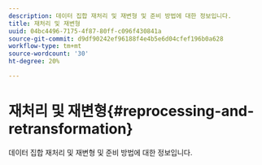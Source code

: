 ```yaml
---
description: 데이터 집합 재처리 및 재변형 및 준비 방법에 대한 정보입니다.
title: 재처리 및 재변형
uuid: 04bc4496-7175-4f87-80ff-c096f430841a
source-git-commit: d9df90242ef96188f4e4b5e6d04cfef196b0a628
workflow-type: tm+mt
source-wordcount: '30'
ht-degree: 20%

---
```



# 재처리 및 재변형{#reprocessing-and-retransformation}

데이터 집합 재처리 및 재변형 및 준비 방법에 대한 정보입니다.
